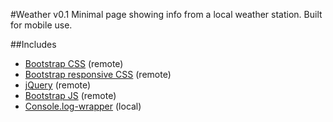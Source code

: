 #Weather v0.1
Minimal page showing info from a local weather station. Built for mobile use.

##Includes
+ [Bootstrap CSS](http://twitter.github.com/bootstrap/base-css.html) (remote)
+ [Bootstrap responsive CSS](http://twitter.github.com/bootstrap/scaffolding.html#responsive) (remote)
+ [jQuery](http://jquery.com/) (remote)
+ [Bootstrap JS](http://twitter.github.com/bootstrap/javascript.html) (remote)
+ [Console.log-wrapper](https://github.com/cpatik/console.log-wrapper) (local)